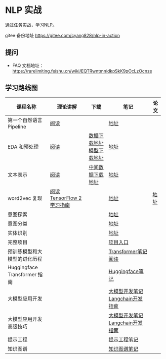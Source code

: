 # NLP 实战

通过任务实战，学习NLP。

gitee 备份地址 https://gitee.com/cyang828/nlp-in-action

## 提问
- FAQ 文档地址：https://rarelimiting.feishu.cn/wiki/EQTRwntmnidkpSkK9pOcLzOcnze


## 学习路线图
| 课程名称 | 理论讲解 | 下载 | 笔记 | 论文 |
| -------- |  --------- | --------- | -------- | -------- |
| 第一个自然语言Pipeline | [阅读](https://rarelimiting.feishu.cn/wiki/CTkPw9uOdiAZrrkSaXucJt1SnBh?fromScene=spaceOverview&create_from=create_doc_to_wiki) | | [地址](https://github.com/CYang828/nlp-in-action/blob/main/0.first-pipeline.ipynb) | |
| EDA 和预处理 | [阅读](https://rarelimiting.feishu.cn/wiki/XWyfwGJR2iupNbkBS1ycIHU7n6o?fromScene=spaceOverview) | [数据下载地址](https://aimaksen.rarelimiting.com/twitter-twcs.zip) [模型下载地址](https://aimaksen.rarelimiting.com/models.zip) | [地址](https://github.com/CYang828/nlp-in-action/blob/main/01.eda%26preprocessing.ipynb) | |
| 文本表示 | [阅读](https://rarelimiting.feishu.cn/wiki/P35awju87i1fobkxYMkcTqF0nNf?fromScene=spaceOverview) | [中间数据下载地址](https://aimaksen.rarelimiting.com/objects.zip) | [地址](https://github.com/CYang828/nlp-in-action/blob/main/02.text-representation.ipynb) | |
| word2vec 复现 | [阅读](https://rarelimiting.feishu.cn/wiki/QtNrwjJimiio5jk4twCcmDtjn5e?fromScene=spaceOverview) [TensorFlow 2 学习指南](https://rarelimiting.feishu.cn/wiki/GriywObmEixwF4ksELncLXgrnFe?fromScene=spaceOverview) | | [地址](https://github.com/CYang828/nlp-in-action/blob/main/03.word2vec.ipynb) | [地址](https://arxiv.org/pdf/1301.3781.pdf) |
| 意图探索 | | | [地址](https://github.com/CYang828/nlp-in-action/blob/main/04.explore-intents.ipynb) | |
| 意图分类 | | | [地址](https://github.com/CYang828/nlp-in-action/blob/main/05.intent-classfication.ipynb) | |
| 实体识别 | | | [地址](https://github.com/CYang828/nlp-in-action/blob/main/06.ner.ipynb) | |
| 完整项目 |  | | [项目入口](deploy/README.md) | |
| 预训练模型和大模型的进化历程 |  | | [Transformer笔记](https://github.com/CYang828/transformer-all-in-one/tree/dd206218ba169880e27803ddc5ad59ac3cbd25b5) [阅读](https://rarelimiting.feishu.cn/wiki/ZaXowgBbTiAm7HkotLNczmq3nsb?fromScene=spaceOverview)  | |
| Huggingface Transformer 指南 |  | | [Huggingface笔记](https://github.com/CYang828/nlp-in-action/tree/main/huggingface-tutorials) |  |
| 大模型应用开发 |  | | [大模型开发笔记](https://rarelimiting.feishu.cn/wiki/PW1fw9iQviRbznkizgzcgbtHnRg?fromScene=spaceOverview) [Langchain开发指南](https://github.com/CYang828/llm-tutorials-chinese/tree/58c0a55aea3efb9f488ada8267b79ad43a400f71/book)  |  |
| 大模型应用开发高级技巧 |  | | [大模型开发笔记](https://rarelimiting.feishu.cn/wiki/PW1fw9iQviRbznkizgzcgbtHnRg?fromScene=spaceOverview) [Langchain开发指南](https://github.com/CYang828/llm-tutorials-chinese/tree/58c0a55aea3efb9f488ada8267b79ad43a400f71/book)  |  |
| 提示工程 |  | | [提示工程笔记](https://rarelimiting.feishu.cn/wiki/PruLw3hjMiHZFxkepO8cfFSBnWh?from=from_copylink) |   |
| 知识图谱 |  | | [知识图谱笔记](https://rarelimiting.feishu.cn/wiki/ZT1hwsfrniwySQkncl4c1NQEn3d?from=from_copylink) |   |


